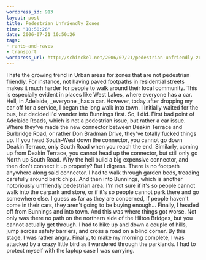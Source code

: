```yaml
--- 
wordpress_id: 913
layout: post
title: Pedestrian Unfriendly Zones
time: "10:50:26"
date: 2006-07-21 10:50:26
tags: 
- rants-and-raves
- transport
wordpress_url: http://schinckel.net/2006/07/21/pedestrian-unfriendly-zones/
---
```

I hate the growing trend in Urban areas for zones that are not pedestrian friendly. For instance, not having paved footpaths in residential streets makes it much harder for people to walk around their local community. This is especially evident in places like West Lakes, where everyone has a car. Hell, in Adelaide, _everyone _has a car. However, today after dropping my car off for a service, I began the long walk into town. I initially waited for the bus, but decided I'd wander into Bunnings first. So, I did. First bad point of Adelaide Roads, which is not a pedestrian issue, but rather a car issue. Where they've made the new connector between Deakin Terrace and Burbridge Road, or rather Don Bradman Drive, they've totally fucked things up. If you head South-West down the connector, you cannot go down Deakin Terrace, only South Road when you reach the end. Similarly, coming up from Deakin Terrace, you cannot head up the connector, but still only go North up South Road. Why the hell build a big expensive connector, and then don't connect it up properly? But I digress. There is no footpath anywhere along said connector. I had to walk through garden beds, treading carefully around bark chips. And then into Bunnings, which is another notoriously unfriendly pedestrian area. I'm not sure if it's so people cannot walk into the carpark and store, or if it's so people cannot park there and go somewhere else. I guess as far as they are concerned, if people haven't come in their cars, they aren't going to be buying enough... Finally, I headed off from Bunnings and into town. And this was where things got worse. Not only was there no path on the northern side of the Hilton Bridges, but you cannot actually get through. I had to hike up and down a couple of hills, jump across safety barriers, and cross a road on a blind corner. By this stage, I was rather angry. Finally, to make my morning complete, I was attacked by a crazy little bird as I wandered through the parklands. I had to protect myself with the laptop case I was carrying. 
